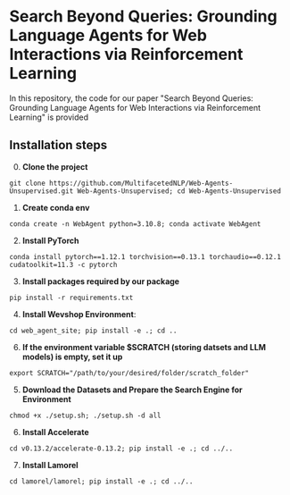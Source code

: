 # Search Beyond Queries: Grounding Language Agents for Web Interactions via Reinforcement Learning

In this repository, the code for our paper "Search Beyond Queries: Grounding Language Agents for Web
Interactions via Reinforcement Learning" is provided

## Installation steps

0. **Clone the project**
```
git clone https://github.com/MultifacetedNLP/Web-Agents-Unsupervised.git Web-Agents-Unsupervised; cd Web-Agents-Unsupervised
```
1. **Create conda env**
```
conda create -n WebAgent python=3.10.8; conda activate WebAgent
```
2. **Install PyTorch**
```
conda install pytorch==1.12.1 torchvision==0.13.1 torchaudio==0.12.1 cudatoolkit=11.3 -c pytorch
```
3. **Install packages required by our package**
```
pip install -r requirements.txt
```
4. **Install Wevshop Environment**: 
```
cd web_agent_site; pip install -e .; cd ..
```
6. **If the environment variable $SCRATCH (storing datsets and LLM models) is empty, set it up**
```
export SCRATCH="/path/to/your/desired/folder/scratch_folder"
```
5. **Download the Datasets and Prepare the Search Engine for Environment**
```
chmod +x ./setup.sh; ./setup.sh -d all
```
6. **Install Accelerate**
```
cd v0.13.2/accelerate-0.13.2; pip install -e .; cd ../..
```
7. **Install Lamorel**
```
cd lamorel/lamorel; pip install -e .; cd ../..
```